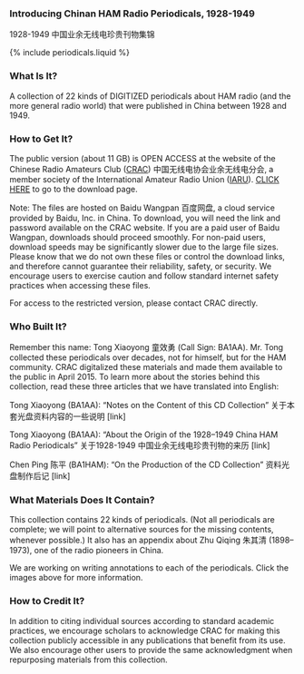 ### Introducing Chinan HAM Radio Periodicals, 1928-1949

1928-1949 中国业余无线电珍贵刊物集锦

{% include periodicals.liquid %}

### What Is It?

A collection of 22 kinds of DIGITIZED periodicals about HAM radio (and the more general radio world) that were published in China between 1928 and 1949.

### How to Get It?

The public version (about 11 GB) is OPEN ACCESS at the website of the Chinese Radio Amateurs Club ([CRAC][1]) 中国无线电协会业余无线电分会, a member society of the International Amateur Radio Union ([IARU][2]). [CLICK HERE][3] to go to the download page.

Note: The files are hosted on Baidu Wangpan 百度网盘, a cloud service provided by Baidu, Inc. in China. To download, you will need the link and password available on the CRAC website. If you are a paid user of Baidu Wangpan, downloads should proceed smoothly. For non-paid users, download speeds may be significantly slower due to the large file sizes. Please know that we do not own these files or control the download links, and therefore cannot guarantee their reliability, safety, or security. We encourage users to exercise caution and follow standard internet safety practices when accessing these files.

For access to the restricted version, please contact CRAC directly.

### Who Built It?

Remember this name: Tong Xiaoyong 童效勇 (Call Sign: BA1AA). Mr. Tong collected these periodicals over decades, not for himself, but for the HAM community. CRAC digitalized these materials and made them available to the public in April 2015. To learn more about the stories behind this collection, read these three articles that we have translated into English:

Tong Xiaoyong (BA1AA): “Notes on the Content of this CD Collection” 关于本套光盘资料内容的一些说明 [link]

Tong Xiaoyong (BA1AA): “About the Origin of the 1928–1949 China HAM Radio Periodicals”
关于1928-1949 中国业余无线电珍贵刊物的来历 [link]

Chen Ping 陈平 (BA1HAM): “On the Production of the CD Collection” 资料光盘制作后记 [link]

### What Materials Does It Contain?

This collection contains 22 kinds of periodicals. (Not all periodicals are complete; we will point to alternative sources for the missing contents, whenever possible.) It also has an appendix about Zhu Qiqing 朱其清 (1898–1973), one of the radio pioneers in China.

We are working on writing annotations to each of the periodicals. Click the images above for more information.

### How to Credit It?

In addition to citing individual sources according to standard academic practices, we encourage scholars to acknowledge CRAC for making this collection publicly accessible in any publications that benefit from its use. We also encourage other users to provide the same acknowledgment when repurposing materials from this collection.

[1]: http://www.crac.org.cn/News/Detail?ID=3032
[2]: http://www.iaru.org/
[3]: http://www.crac.org.cn/News/Detail?ID=3032

